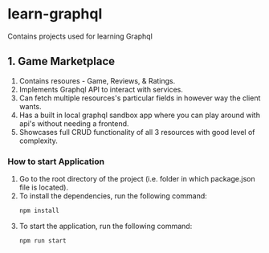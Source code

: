 # learn-graphql
Contains projects used for learning Graphql

## 1. Game Marketplace
1. Contains resoures - Game, Reviews, & Ratings.
2. Implements Graphql API to interact with services.
3. Can fetch multiple resources's particular fields in however way the client wants.
4. Has a built in local graphql sandbox app where you can play around with api's without needing a frontend.
5. Showcases full CRUD functionality of all 3 resources with good level of complexity.

### How to start Application
1. Go to the root directory of the project (i.e. folder in which package.json file is located).
2. To install the dependencies, run the following command: 
    ```js 
    npm install
    ```
3. To start the application, run the following command:
    ```js
    npm run start
    ```
